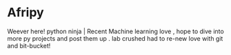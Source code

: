 # Afripy
Weever here! python ninja | Recent Machine learning  love , hope to dive into more py projects and post them up . lab crushed had to re-new love with git and bit-bucket! 
